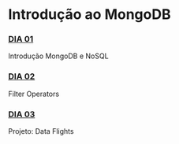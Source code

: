 # Introdução ao MongoDB
### [DIA 01](https://github.com/flpnascto/trybe-exercises/tree/master/back-end/bloco_23/dia_01)
Introdução MongoDB e NoSQL
### [DIA 02](https://github.com/flpnascto/trybe-exercises/tree/master/back-end/bloco_23/dia_02)
Filter Operators
### [DIA 03]()
Projeto: Data Flights
